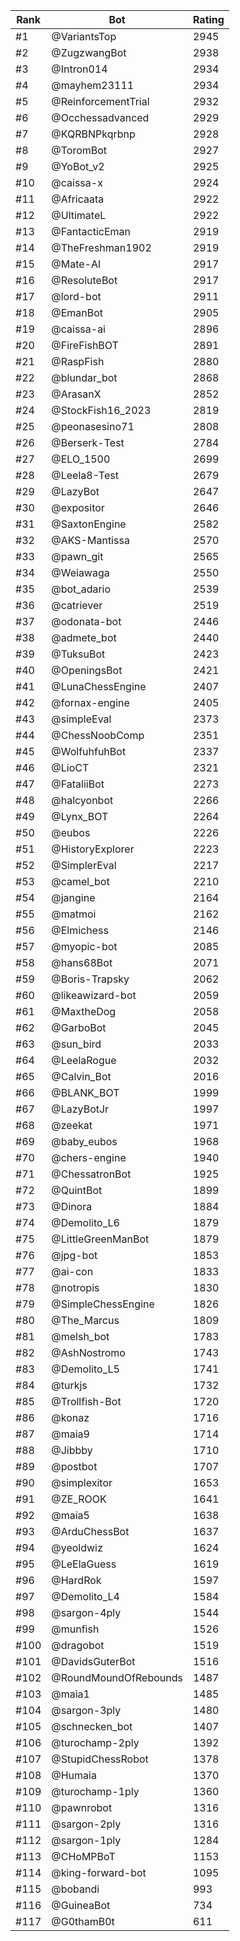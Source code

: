 Rank|Bot|Rating
---|---|---
#1|@VariantsTop|2945
#2|@ZugzwangBot|2938
#3|@Intron014|2934
#4|@mayhem23111|2934
#5|@ReinforcementTrial|2932
#6|@Occhessadvanced|2929
#7|@KQRBNPkqrbnp|2928
#8|@ToromBot|2927
#9|@YoBot_v2|2925
#10|@caissa-x|2924
#11|@Africaata|2922
#12|@UltimateL|2922
#13|@FantacticEman|2919
#14|@TheFreshman1902|2919
#15|@Mate-AI|2917
#16|@ResoluteBot|2917
#17|@lord-bot|2911
#18|@EmanBot|2905
#19|@caissa-ai|2896
#20|@FireFishBOT|2891
#21|@RaspFish|2880
#22|@blundar_bot|2868
#23|@ArasanX|2852
#24|@StockFish16_2023|2819
#25|@peonasesino71|2808
#26|@Berserk-Test|2784
#27|@ELO_1500|2699
#28|@Leela8-Test|2679
#29|@LazyBot|2647
#30|@expositor|2646
#31|@SaxtonEngine|2582
#32|@AKS-Mantissa|2570
#33|@pawn_git|2565
#34|@Weiawaga|2550
#35|@bot_adario|2539
#36|@catriever|2519
#37|@odonata-bot|2446
#38|@admete_bot|2440
#39|@TuksuBot|2423
#40|@OpeningsBot|2421
#41|@LunaChessEngine|2407
#42|@fornax-engine|2405
#43|@simpleEval|2373
#44|@ChessNoobComp|2351
#45|@WolfuhfuhBot|2337
#46|@LioCT|2321
#47|@FataliiBot|2273
#48|@halcyonbot|2266
#49|@Lynx_BOT|2264
#50|@eubos|2226
#51|@HistoryExplorer|2223
#52|@SimplerEval|2217
#53|@camel_bot|2210
#54|@jangine|2164
#55|@matmoi|2162
#56|@Elmichess|2146
#57|@myopic-bot|2085
#58|@hans68Bot|2071
#59|@Boris-Trapsky|2062
#60|@likeawizard-bot|2059
#61|@MaxtheDog|2058
#62|@GarboBot|2045
#63|@sun_bird|2033
#64|@LeelaRogue|2032
#65|@Calvin_Bot|2016
#66|@BLANK_BOT|1999
#67|@LazyBotJr|1997
#68|@zeekat|1971
#69|@baby_eubos|1968
#70|@chers-engine|1940
#71|@ChessatronBot|1925
#72|@QuintBot|1899
#73|@Dinora|1884
#74|@Demolito_L6|1879
#75|@LittleGreenManBot|1879
#76|@jpg-bot|1853
#77|@ai-con|1833
#78|@notropis|1830
#79|@SimpleChessEngine|1826
#80|@The_Marcus|1809
#81|@melsh_bot|1783
#82|@AshNostromo|1743
#83|@Demolito_L5|1741
#84|@turkjs|1732
#85|@Trollfish-Bot|1720
#86|@konaz|1716
#87|@maia9|1714
#88|@Jibbby|1710
#89|@postbot|1707
#90|@simplexitor|1653
#91|@ZE_ROOK|1641
#92|@maia5|1638
#93|@ArduChessBot|1637
#94|@yeoldwiz|1624
#95|@LeElaGuess|1619
#96|@HardRok|1597
#97|@Demolito_L4|1584
#98|@sargon-4ply|1544
#99|@munfish|1526
#100|@dragobot|1519
#101|@DavidsGuterBot|1516
#102|@RoundMoundOfRebounds|1487
#103|@maia1|1485
#104|@sargon-3ply|1480
#105|@schnecken_bot|1407
#106|@turochamp-2ply|1392
#107|@StupidChessRobot|1378
#108|@Humaia|1370
#109|@turochamp-1ply|1360
#110|@pawnrobot|1316
#111|@sargon-2ply|1316
#112|@sargon-1ply|1284
#113|@CHoMPBoT|1153
#114|@king-forward-bot|1095
#115|@bobandi|993
#116|@GuineaBot|734
#117|@G0thamB0t|611
